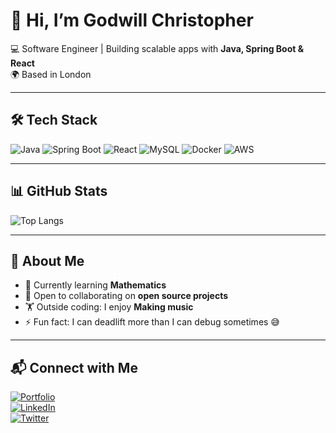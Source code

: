 # 👋 Hi, I’m Godwill Christopher

💻 Software Engineer | Building scalable apps with **Java, Spring Boot & React**  
🌍 Based in London  

---

## 🛠️ Tech Stack
![Java](https://img.shields.io/badge/Java-ED8B00?style=for-the-badge&logo=openjdk&logoColor=white)
![Spring Boot](https://img.shields.io/badge/Spring%20Boot-6DB33F?style=for-the-badge&logo=springboot&logoColor=white)
![React](https://img.shields.io/badge/React-20232A?style=for-the-badge&logo=react&logoColor=61DAFB)
![MySQL](https://img.shields.io/badge/MySQL-005C84?style=for-the-badge&logo=mysql&logoColor=white)
![Docker](https://img.shields.io/badge/Docker-2496ED?style=for-the-badge&logo=docker&logoColor=white)
![AWS](https://img.shields.io/badge/AWS-232F3E?style=for-the-badge&logo=amazonaws&logoColor=white)

---

## 📊 GitHub Stats
![Top Langs](https://github-readme-stats.vercel.app/api/top-langs/?username=CodaBlurd&layout=compact&theme=radical)  

---

## 🌱 About Me
- 🎯 Currently learning **Mathematics**  
- 🤝 Open to collaborating on **open source projects**  
- 🏋️ Outside coding: I enjoy **Making music**  
- ⚡ Fun fact: I can deadlift more than I can debug sometimes 😅  

---

## 📬 Connect with Me
[![Portfolio](https://img.shields.io/badge/Portfolio-000?style=for-the-badge&logo=vercel&logoColor=white)](https://my-portfolio-3g68.vercel.app/)  
[![LinkedIn](https://img.shields.io/badge/LinkedIn-0A66C2?style=for-the-badge&logo=linkedin&logoColor=white)](https://linkedin.com/in/godwill-christopher/)  
[![Twitter](https://img.shields.io/badge/Twitter-1DA1F2?style=for-the-badge&logo=twitter&logoColor=white)](https://twitter.com/Generics09)  
